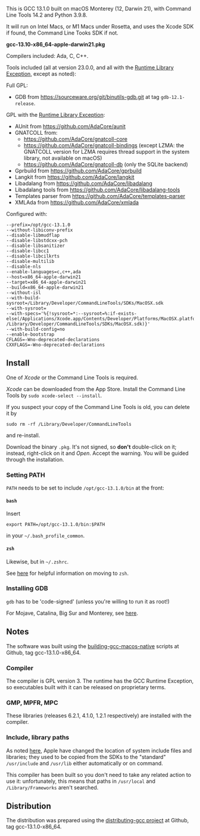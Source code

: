 This is GCC 13.1.0 built on macOS Monterey (12, Darwin 21), with Command Line Tools 14.2 and Python 3.9.8.

It will run on Intel Macs, or M1 Macs under Rosetta, and uses the Xcode SDK if found, the Command Line Tooks SDK if not.

**gcc-13.10-x86_64-apple-darwin21.pkg**

Compilers included: Ada, C, C++.

Tools included (all at version 23.0.0, and all with the  [Runtime Library Exception][RLE], except as noted):

Full GPL:

* <a name="gdb-build"></a> GDB from https://sourceware.org/git/binutils-gdb.git at tag `gdb-12.1-release`.

GPL with the [Runtime Library Exception][RLE]:

* AUnit from https://github.com/AdaCore/aunit
* GNATCOLL from:
  * https://github.com/AdaCore/gnatcoll-core
  * https://github.com/AdaCore/gnatcoll-bindings (except LZMA: the GNATCOLL version for LZMA requires thread support in the system library, not available on macOS)
  * https://github.com/AdaCore/gnatcoll-db (only the SQLite backend)
* Gprbuild from https://github.com/AdaCore/gprbuild
* Langkit from https://github.com/AdaCore/langkit
* Libadalang from https://github.com/AdaCore/libadalang
* Libadalang tools from https://github.com/AdaCore/libadalang-tools
* Templates parser from https://github.com/AdaCore/templates-parser
* XMLAda from https://github.com/AdaCore/xmlada

Configured with:
```
--prefix=/opt/gcc-13.1.0
--without-libiconv-prefix
--disable-libmudflap
--disable-libstdcxx-pch
--disable-libsanitizer
--disable-libcc1
--disable-libcilkrts
--disable-multilib
--disable-nls
--enable-languages=c,c++,ada
--host=x86_64-apple-darwin21
--target=x86_64-apple-darwin21
--build=x86_64-apple-darwin21
--without-isl
--with-build-sysroot=/Library/Developer/CommandLineTools/SDKs/MacOSX.sdk
--with-sysroot=
--with-specs='%{!sysroot=*:--sysroot=%:if-exists-else(/Applications/Xcode.app/Contents/Developer/Platforms/MacOSX.platform/Developer/SDKs/MacOSX.sdk
/Library/Developer/CommandLineTools/SDKs/MacOSX.sdk)}'
--with-build-config=no
--enable-bootstrap
CFLAGS=-Wno-deprecated-declarations
CXXFLAGS=-Wno-deprecated-declarations
```

[RLE]: http://www.gnu.org/licenses/gcc-exception-faq.html

## Install ##

One of _Xcode_ or the Command Line Tools is required.

_Xcode_ can be downloaded from the App Store.
Install the Command Line Tools by `sudo xcode-select --install`.

If you suspect your copy of the Command Line Tools is old, you can delete it by
```
sudo rm -rf /Library/Developer/CommandLineTools
```
and re-install.

Download the binary `.pkg`. It's not signed, so **don't** double-click on it; instead, right-click on it and _Open_. Accept the warning. You will be guided through the installation.

### Setting PATH ###

`PATH` needs to be set to include `/opt/gcc-13.1.0/bin` at the front:

#### `bash` ####

Insert
```
export PATH=/opt/gcc-13.1.0/bin:$PATH
```
in your `~/.bash_profile_common`.

#### `zsh` ####

Likewise, but in `~/.zshrc`.

See [here][ZSH] for helpful information on moving to `zsh`.

[ZSH]: https://scriptingosx.com/2019/06/moving-to-zsh/

### <a name="installing-gdb">Installing GDB</a> ###

`gdb` has to be 'code-signed' (unless you're willing to run it as root!)

For Mojave, Catalina, Big Sur and Monterey, see [here][CS-MOJAVE].

[CS-MOJAVE]: https://forward-in-code.blogspot.com/2018/11/mojave-vs-gdb.html

## Notes ##

The software was built using the [building-gcc-macos-native][BUILDING] scripts at Github, tag gcc-13.1.0-x86_64.

[BUILDING]:https://github.com/simonjwright/building-gcc-macos-native

### Compiler ###

The compiler is GPL version 3. The runtime has the GCC Runtime Exception, so executables built with it can be released on proprietary terms.

### GMP, MPFR, MPC ###

These libraries (releases 6.2.1, 4.1.0, 1.2.1 respectively) are installed with the compiler.

### Include, library paths ###

As noted [here][SDKS], Apple have changed the location of system include files and libraries; they used to be copied from the SDKs to the "standard" `/usr/include` and `/usr/lib` either automatically or on command.

This compiler has been built so you don't need to take any related action to use it: unfortunately, this means that paths in `/usr/local` and `/Library/Frameworks` aren't searched.

[SDKS]: https://forward-in-code.blogspot.com/2022/03/which-sdk-choices-choices.html

## Distribution ##

The distribution was prepared using the [distributing-gcc project][DIST] at Github, tag gcc-13.1.0-x86_64.

[DIST]: https://github.com/simonjwright/distributing-gcc
